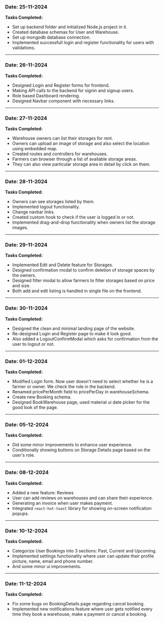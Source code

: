### Date: 25-11-2024

**Tasks Completed:**

- Set up backend folder and initialized Node.js project in it.
- Created database schemas for User and Warehouse.
- Set up mongodb database connection.
- Implemented successfull login and register functionality for users with validations.

---

### Date: 26-11-2024

**Tasks Completed:**

- Designed Login and Register forms for frontend.
- Making API calls to the backend for signin and signup users.
- Role based Dashboard rendering.
- Designed Navbar component with necessary links.

---

### Date: 27-11-2024

**Tasks Completed:**

- Warehouse owners can list their storages for rent.
- Owners can upload an image of storage and also select the location using embedded map.
- Created routes and controllers for warehouses.
- Farmers can browser through a list of available storage areas.
- They can also view particular storage area in detail by click on them.

---

### Date: 28-11-2024

**Tasks Completed:**

- Owners can see storages listed by them.
- Implemented logout functionality.
- Change navbar links.
- Created custom hook to check if the user is logged in or not.
- Implemented drag-and-drop functionality when owners list the storage images.

---

### Date: 29-11-2024

**Tasks Completed:**

- Implemented Edit and Delete feature for Storages.
- Designed confirmation modal to confirm deletion of storage spaces by the owners.
- Designed filter modal to allow farmers to filter storages based on price and size.
- Both add and edit listing is handled in single file on the frontend.

---

### Date: 30-11-2024

**Tasks Completed:**

- Designed the clean and minimal landing page of the website.
- Re-designed Login and Register page to make it look good.
- Also added a LogoutConfirmModal which asks for confirmation from the user to logout or not.

---

### Date: 01-12-2024

**Tasks Completed:**

- Modified Login form. Now user doesn't need to select whether he is a farmer or owner. We check the role in the backend.
- Renamed pricePerMonth field to pricePerDay in warehouseSchema.
- Create new Booking schema.
- Designed BookWarehouse page, used material ui date picker for the good look of the page.

---

### Date: 05-12-2024

**Tasks Completed:**

- Did some minor improvements to enhance user experience.
- Conditionally showing buttons on Storage Details page based on the user's role.

---

### Date: 08-12-2024

**Tasks Completed:**

- Added a new feature: Reviews
- User can add reviews on warehouses and can share their experience.
- Generating an invoice when user makes payment.
- Integrated `react-hot-toast` library for showing on-screen notification popups.

---

### Date: 10-12-2024

**Tasks Completed:**

- Categorize User Bookings into 3 sections: Past, Current and Upcoming.
- Implemented settings functionality where user can update their profile picture, name, email and phone number.
- And some minor ui improvements.

---

### Date: 11-12-2024

**Tasks Completed:**

- Fix some bugs on BookingDetails page regarding cancel booking.
- Implemented new notifications feature where user gets notified every time they book a warehouse, make a payment or cancel a booking.
